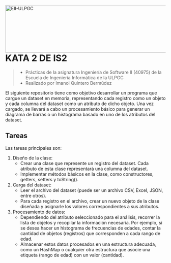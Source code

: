 <a href="https://www.eii.ulpgc.es" target="_blank"><img src="https://www.eii.ulpgc.es/sites/default/files/eii-acron-mod.png" alt="EII-ULPGC" align="right" width="516" height="150" /></a>
# KATA 2 DE IS2
> - Prácticas de la asignatura Ingeniería de Software II (40975) de la Escuela de Ingeniería Informática de la ULPGC
> - Realizado por Imanol Quintero Bermúdez

El siguiente repositorio tiene como objetivo desarrollar un programa que cargue un dataset en memoria, representando cada registro como un objeto y cada columna del dataset como un atributo de dicho objeto. Una vez cargado, se llevará a cabo un procesamiento básico para generar un diagrama de barras o un histograma basado en uno de los atributos del dataset.

## Tareas
Las tareas principales son:

1. Diseño de la clase:
    - Crear una clase que represente un registro del dataset. Cada atributo de esta clase representará una columna del dataset.
    - Implementar métodos básicos en la clase, como constructores, getters, setters y toString().
2. Carga del dataset:
    - Leer el archivo del dataset (puede ser un archivo CSV, Excel, JSON, entre otros).
    - Para cada registro en el archivo, crear un nuevo objeto de la clase diseñada y asignarle los valores correspondientes a sus atributos.
3. Procesamiento de datos:
    - Dependiendo del atributo seleccionado para el análisis, recorrer la lista de objetos y recopilar la información necesaria. Por ejemplo, si se desea hacer un histograma de frecuencias de edades, contar la cantidad de objetos (registros) que corresponden a cada rango de edad.
    - Almacenar estos datos procesados en una estructura adecuada, como un HashMap o cualquier otra estructura que asocie una etiqueta (rango de edad) con un valor (cantidad).
